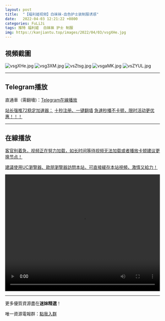 ```yaml
---
layout: post
title:  "【福利姬视频】白袜袜-血色护士装制服诱惑"
date:   2022-04-03 12:21:22 +0800
categories: FuLiJi
tags: 推特 福利姬  白袜袜 护士 制服
img: https://kanjiantu.top/images/2022/04/03/vsgXHe.jpg
---
```



## 視頻截圖

![vsgXHe.jpg](https://kanjiantu.top/images/2022/04/03/vsgXHe.jpg)
![vsg3XM.jpg](https://kanjiantu.top/images/2022/04/03/vsg3XM.jpg)
![vsZtsg.jpg](https://kanjiantu.top/images/2022/04/03/vsZtsg.jpg)
![vsgaMK.jpg](https://kanjiantu.top/images/2022/04/03/vsgaMK.jpg)
![vsZYUL.jpg](https://kanjiantu.top/images/2022/04/03/vsZYUL.jpg)

* * *
## Telegram播放

直通車（需翻墻)：[Telegram在線播放](https://t.me/mimeijingxuan/414)

<u>站长强推72稳定加速器：</u> [十秒注册、一键翻墙](https://www.mimei.blog/skip/vpn.html)
<u>急速秒播不卡顿，限时活动更优惠！！！</u>
* * *
## 在線播放
<u>客官别着急，视频正在努力加载，如长时间等待视频无法加载或者播放卡顿建议更换节点！</u>

<u>建議使用UC瀏覽器、歐朋瀏覽器訪問本站，可直接緩存本站視頻，激情又給力！</u>
<center><video src="https://cdn.publer.io/uploads/videos/6249ae42db2797343b24a698/eab15de02568f13349ac5a087d88fbc1.mp4" width="100%" height="380px" controls="controls"></video></center>


* * *
更多優質資源盡在**迷妹精選**！

唯一資源電報群：[點我入群](https://t.me/mimeijingxuan)


